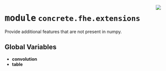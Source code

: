 <!-- markdownlint-disable -->

<a href="../../tempdirectoryforapidocs/.venvtrash/lib/python3.10/site-packages/concrete/fhe/extensions/__init__.py#L0"><img align="right" style="float:right;" src="https://img.shields.io/badge/-source-cccccc?style=flat-square"></a>

# <kbd>module</kbd> `concrete.fhe.extensions`
Provide additional features that are not present in numpy. 

**Global Variables**
---------------
- **convolution**
- **table**


